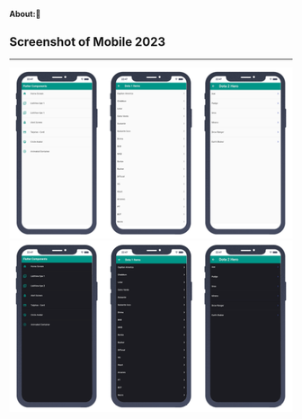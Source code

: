 **About:📱**

Screenshot of Mobile 2023
-
---

<!--Mockup-->  
  <div>
    <img src="/assets/img/lightMode.png" alt="">
  </div>
<!-- Dack Mode -->
  <div>
    <img src="/assets/img/darkMode.png" alt="">
  </div>
  <!-- Gif -->
  <div>
    <img src="/assets/img/allMode.gif" alt="">
  </div> 
<!--
@bastndev🖤
🙇‍♂️🎤⬇️
-->